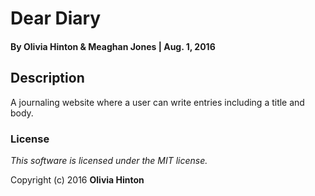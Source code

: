 # Dear Diary 

#### By Olivia Hinton & Meaghan Jones | Aug. 1, 2016

## Description
A journaling website where a user can write entries including a title and body. 

### License

*This software is licensed under the MIT license.*

Copyright (c) 2016 **Olivia Hinton**
